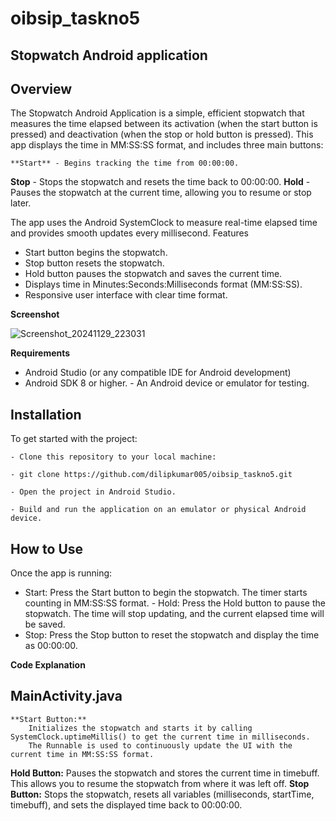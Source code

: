 # oibsip_taskno5
## Stopwatch Android application

## **Overview**

The Stopwatch Android Application is a simple, efficient stopwatch that measures the time elapsed between its activation (when the start button is pressed) and deactivation (when the stop or hold button is pressed). This app displays the time in MM:SS:SS format, and includes three main buttons:

    **Start** - Begins tracking the time from 00:00:00.
   **Stop** - Stops the stopwatch and resets the time back to 00:00:00.
    **Hold** - Pauses the stopwatch at the current time, allowing you to resume or stop later.

The app uses the Android SystemClock to measure real-time elapsed time and provides smooth updates every millisecond.
Features

   - Start button begins the stopwatch.
   - Stop button resets the stopwatch.
   - Hold button pauses the stopwatch and saves the current time.
   - Displays time in Minutes:Seconds:Milliseconds format (MM:SS:SS).
   - Responsive user interface with clear time format.

**Screenshot**



![Screenshot_20241129_223031](https://github.com/user-attachments/assets/e2440c06-542a-4c14-88e3-4d8840a842d6)

**Requirements**

   - Android Studio (or any compatible IDE for Android development)
   - Android SDK 8 or higher.
    - An Android device or emulator for testing.
    
   ##  Installation

To get started with the project:

    - Clone this repository to your local machine:

    - git clone https://github.com/dilipkumar005/oibsip_taskno5.git

    - Open the project in Android Studio.

    - Build and run the application on an emulator or physical Android device.

## **How to Use**

Once the app is running:

   - Start: Press the Start button to begin the stopwatch. The timer starts counting in MM:SS:SS format.
    - Hold: Press the Hold button to pause the stopwatch. The time will stop updating, and the current elapsed time will be saved.
   - Stop: Press the Stop button to reset the stopwatch and display the time as 00:00:00.

**Code Explanation**
## MainActivity.java

    **Start Button:**
        Initializes the stopwatch and starts it by calling SystemClock.uptimeMillis() to get the current time in milliseconds.
        The Runnable is used to continuously update the UI with the current time in MM:SS:SS format.
   **Hold Button:**
        Pauses the stopwatch and stores the current time in timebuff. This allows you to resume the stopwatch from where it was left off.
    **Stop Button:**
        Stops the stopwatch, resets all variables (milliseconds, startTime, timebuff), and sets the displayed time back to 00:00:00.

